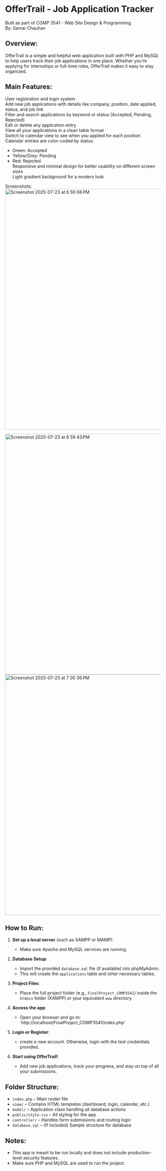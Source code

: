 OfferTrail - Job Application Tracker
====================================

Built as part of COMP 3541 - Web Site Design & Programming  
By: Samar Chauhan

Overview:
---------
OfferTrail is a simple and helpful web application built with PHP and MySQL to help users track their job applications in one place. Whether you're applying for internships or full-time roles, OfferTrail makes it easy to stay organized.

Main Features:
--------------
 User registration and login system  
 Add new job applications with details like company, position, date applied, status, and job link  
 Filter and search applications by keyword or status (Accepted, Pending, Rejected)  
 Edit or delete any application entry  
 View all your applications in a clean table format  
 Switch to calendar view to see when you applied for each position  
 Calendar entries are color-coded by status:
   - Green: Accepted  
   - Yellow/Grey: Pending  
   - Red: Rejected  
 Responsive and minimal design for better usability on different screen sizes  
 Light gradient background for a modern look

Screenshots:
<img width="1439" height="779" alt="Screenshot 2025-07-23 at 6 59 06 PM" src="https://github.com/user-attachments/assets/18b5ab1e-5b0e-432f-9419-a0562ea5e9ad" />

<img width="1440" height="779" alt="Screenshot 2025-07-23 at 6 59 43 PM" src="https://github.com/user-attachments/assets/8ec8d567-149a-4d92-8a32-b4d15114c1f5" />

<img width="1440" height="779" alt="Screenshot 2025-07-23 at 7 00 36 PM" src="https://github.com/user-attachments/assets/60d9518a-57be-493b-a52b-b3dbba2aa535" />

How to Run:
-----------
1. **Set up a local server** (such as XAMPP or MAMP):
   - Make sure Apache and MySQL services are running.

2. **Database Setup**:
   - Import the provided `database.sql` file (if available) into phpMyAdmin.
   - This will create the `applications` table and other necessary tables.

3. **Project Files**:
   - Place the full project folder (e.g., `FinalProject_COMP3541`) inside the `htdocs` folder (XAMPP) or your equivalent `www` directory.

4. **Access the app**:
   - Open your browser and go to:  
     `http://localhost/FinalProject_COMP3541/index.php'

5. **Login or Register**:
   - create a new account. Otherwise, login with the test credentials provided.

6. **Start using OfferTrail!**  
   - Add new job applications, track your progress, and stay on top of all your submissions.

Folder Structure:
-----------------
- `index.php` – Main router file  
- `view/` – Contains HTML templates (dashboard, login, calendar, etc.)  
- `model/` – Application class handling all database actions  
- `public/style.css` – All styling for the app  
- `controller/` – Handles form submissions and routing logic  
- `database.sql` – (If included) Sample structure for database

Notes:
------
- This app is meant to be run locally and does not include production-level security features.
- Make sure PHP and MySQL are used to run the project.


